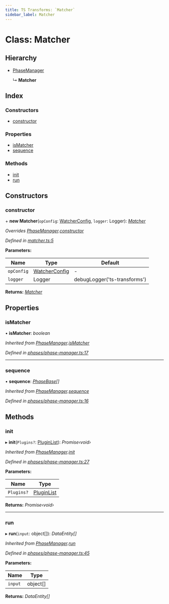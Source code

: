 ```yaml
---
title: TS Transforms: `Matcher`
sidebar_label: Matcher
---
```


# Class: Matcher

## Hierarchy

* [PhaseManager](phasemanager.md)

  ↳ **Matcher**

## Index

### Constructors

* [constructor](matcher.md#constructor)

### Properties

* [isMatcher](matcher.md#ismatcher)
* [sequence](matcher.md#sequence)

### Methods

* [init](matcher.md#init)
* [run](matcher.md#run)

## Constructors

###  constructor

\+ **new Matcher**(`opConfig`: [WatcherConfig](../interfaces/watcherconfig.md), `logger`: Logger): *[Matcher](matcher.md)*

*Overrides [PhaseManager](phasemanager.md).[constructor](phasemanager.md#constructor)*

*Defined in [matcher.ts:5](https://github.com/terascope/teraslice/blob/653cf7530/packages/ts-transforms/src/matcher.ts#L5)*

**Parameters:**

Name | Type | Default |
------ | ------ | ------ |
`opConfig` | [WatcherConfig](../interfaces/watcherconfig.md) | - |
`logger` | Logger |  debugLogger('ts-transforms') |

**Returns:** *[Matcher](matcher.md)*

## Properties

###  isMatcher

• **isMatcher**: *boolean*

*Inherited from [PhaseManager](phasemanager.md).[isMatcher](phasemanager.md#ismatcher)*

*Defined in [phases/phase-manager.ts:17](https://github.com/terascope/teraslice/blob/653cf7530/packages/ts-transforms/src/phases/phase-manager.ts#L17)*

___

###  sequence

• **sequence**: *[PhaseBase](phasebase.md)[]*

*Inherited from [PhaseManager](phasemanager.md).[sequence](phasemanager.md#sequence)*

*Defined in [phases/phase-manager.ts:16](https://github.com/terascope/teraslice/blob/653cf7530/packages/ts-transforms/src/phases/phase-manager.ts#L16)*

## Methods

###  init

▸ **init**(`Plugins?`: [PluginList](../overview.md#pluginlist)): *Promise‹void›*

*Inherited from [PhaseManager](phasemanager.md).[init](phasemanager.md#init)*

*Defined in [phases/phase-manager.ts:27](https://github.com/terascope/teraslice/blob/653cf7530/packages/ts-transforms/src/phases/phase-manager.ts#L27)*

**Parameters:**

Name | Type |
------ | ------ |
`Plugins?` | [PluginList](../overview.md#pluginlist) |

**Returns:** *Promise‹void›*

___

###  run

▸ **run**(`input`: object[]): *DataEntity[]*

*Inherited from [PhaseManager](phasemanager.md).[run](phasemanager.md#run)*

*Defined in [phases/phase-manager.ts:45](https://github.com/terascope/teraslice/blob/653cf7530/packages/ts-transforms/src/phases/phase-manager.ts#L45)*

**Parameters:**

Name | Type |
------ | ------ |
`input` | object[] |

**Returns:** *DataEntity[]*
